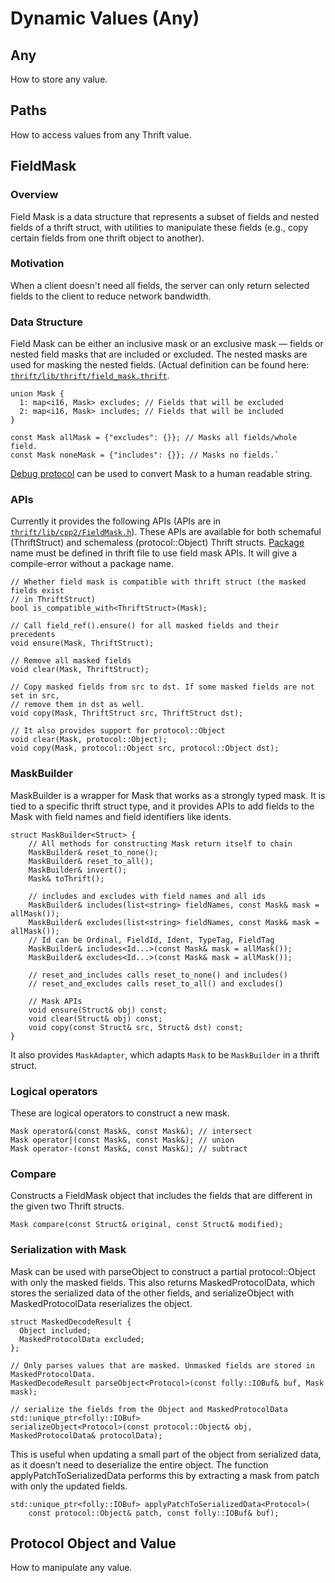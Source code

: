 # Dynamic Values (Any)

## Any

How to store any value.

## Paths

How to access values from any Thrift value.

## FieldMask

### Overview

Field Mask is a data structure that represents a subset of fields and nested fields of a thrift struct, with utilities to manipulate these fields (e.g., copy certain fields from one thrift object to another).

### Motivation
When a client doesn't need all fields, the server can only return selected fields to the client to reduce network bandwidth.

### Data Structure

Field Mask can be either an inclusive mask or an exclusive mask — fields or nested field masks that are included or excluded. The nested masks are used for masking the nested fields. (Actual definition can be found here: [`thrift/lib/thrift/field_mask.thrift`](https://github.com/facebook/fbthrift/blob/main/thrift/lib/thrift/field_mask.thrift).

```
union Mask {
  1: map<i16, Mask> excludes; // Fields that will be excluded
  2: map<i16, Mask> includes; // Fields that will be included
}

const Mask allMask = {"excludes": {}}; // Masks all fields/whole field.
const Mask noneMask = {"includes": {}}; // Masks no fields.`
```
[Debug protocol](../spec/protocol/data/#debug-protocol) can be used to convert Mask to a human readable string.

### APIs

Currently it provides the following APIs (APIs are in [`thrift/lib/cpp2/FieldMask.h`](https://github.com/facebook/fbthrift/blob/main/thrift/lib/cpp2/FieldMask.h)). These APIs are available for both schemaful (ThriftStruct) and schemaless (protocol::Object) Thrift structs.
[Package](../spec/definition/program/#packages) name must be defined in thrift file to use field mask APIs. It will give a compile-error without a package name.
```
// Whether field mask is compatible with thrift struct (the masked fields exist
// in ThriftStruct)
bool is_compatible_with<ThriftStruct>(Mask);

// Call field_ref().ensure() for all masked fields and their precedents
void ensure(Mask, ThriftStruct);

// Remove all masked fields
void clear(Mask, ThriftStruct);

// Copy masked fields from src to dst. If some masked fields are not set in src,
// remove them in dst as well.
void copy(Mask, ThriftStruct src, ThriftStruct dst);

// It also provides support for protocol::Object
void clear(Mask, protocol::Object);
void copy(Mask, protocol::Object src, protocol::Object dst);
```

### MaskBuilder

MaskBuilder is a wrapper for Mask that works as a strongly typed mask. It is tied to a specific thrift struct type, and it provides APIs to add fields to the Mask with field names and field identifiers like idents.

```
struct MaskBuilder<Struct> {
    // All methods for constructing Mask return itself to chain 
    MaskBuilder& reset_to_none();
    MaskBuilder& reset_to_all();
    MaskBuilder& invert();
    Mask& toThrift();
    
    // includes and excludes with field names and all ids
    MaskBuilder& includes(list<string> fieldNames, const Mask& mask = allMask());
    MaskBuilder& excludes(list<string> fieldNames, const Mask& mask = allMask());
    // Id can be Ordinal, FieldId, Ident, TypeTag, FieldTag
    MaskBuilder& includes<Id...>(const Mask& mask = allMask());
    MaskBuilder& excludes<Id...>(const Mask& mask = allMask());
    
    // reset_and_includes calls reset_to_none() and includes()
    // reset_and_excludes calls reset_to_all() and excludes()
    
    // Mask APIs
    void ensure(Struct& obj) const;
    void clear(Struct& obj) const;
    void copy(const Struct& src, Struct& dst) const;
}
```

It also provides `MaskAdapter`, which adapts `Mask` to be `MaskBuilder` in a thrift struct.

### Logical operators

These are logical operators to construct a new mask.

```
Mask operator&(const Mask&, const Mask&); // intersect
Mask operator|(const Mask&, const Mask&); // union
Mask operator-(const Mask&, const Mask&); // subtract
```

### Compare

Constructs a FieldMask object that includes the fields that are different in the given two Thrift structs.

```
Mask compare(const Struct& original, const Struct& modified);
```

### Serialization with Mask
Mask can be used with parseObject to construct a partial protocol::Object with only the masked fields. This also returns MaskedProtocolData, which stores the serialized data of the other fields, and serializeObject with MaskedProtocolData reserializes the object.
```
struct MaskedDecodeResult {
  Object included;
  MaskedProtocolData excluded;
};

// Only parses values that are masked. Unmasked fields are stored in MaskedProtocolData.
MaskedDecodeResult parseObject<Protocol>(const folly::IOBuf& buf, Mask mask);

// serialize the fields from the Object and MaskedProtocolData
std::unique_ptr<folly::IOBuf>
serializeObject<Protocol>(const protocol::Object& obj, MaskedProtocolData& protocolData);
```
This is useful when updating a small part of the object from serialized data, as it doesn’t need to deserialize the entire object. The function applyPatchToSerializedData performs this by extracting a mask from patch with only the updated fields.
```
std::unique_ptr<folly::IOBuf> applyPatchToSerializedData<Protocol>(
    const protocol::Object& patch, const folly::IOBuf& buf);
```


## Protocol Object and Value

How to manipulate any value.
